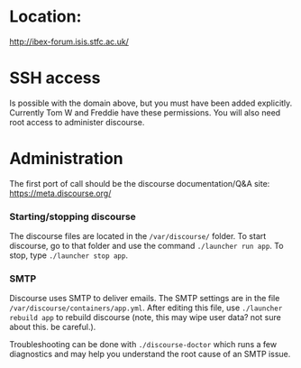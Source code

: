 # Location:

http://ibex-forum.isis.stfc.ac.uk/

# SSH access

Is possible with the domain above, but you must have been added explicitly. Currently Tom W and Freddie have these permissions. You will also need root access to administer discourse.

# Administration

The first port of call should be the discourse documentation/Q&A site: https://meta.discourse.org/

### Starting/stopping discourse

The discourse files are located in the `/var/discourse/` folder. To start discourse, go to that folder and use the command `./launcher run app`. To stop, type `./launcher stop app`.

### SMTP

Discourse uses SMTP to deliver emails. The SMTP settings are in the file `/var/discourse/containers/app.yml`. After editing this file, use `./launcher rebuild app` to rebuild discourse (note, this may wipe user data? not sure about this. be careful.).

Troubleshooting can be done with `./discourse-doctor` which runs a few diagnostics and may help you understand the root cause of an SMTP issue.